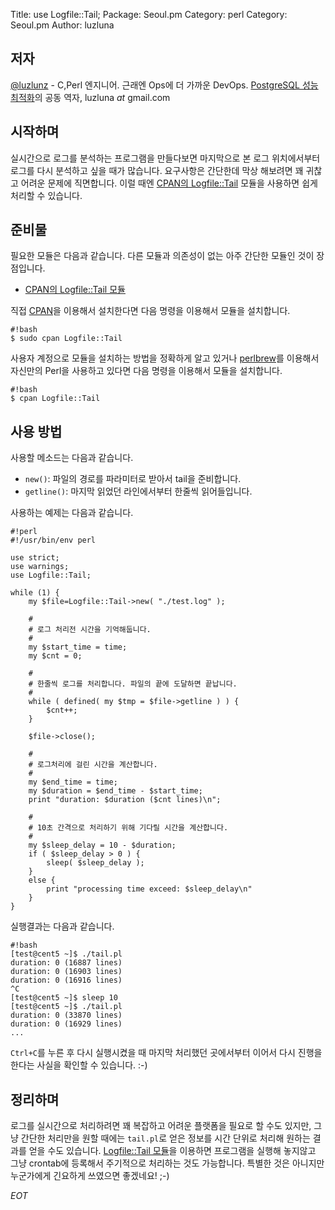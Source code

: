 Title:    use Logfile::Tail;
Package:  Seoul.pm
Category: perl
Category: Seoul.pm
Author:   luzluna

저자
-----

[@luzlunz][twitter-luzluna] - C,Perl 엔지니어. 근래엔 Ops에 더 가까운 DevOps.
[PostgreSQL 성능 최적화][yes24-14061821]의 공동 역자, luzluna _at_ gmail.com


시작하며
---------

실시간으로 로그를 분석하는 프로그램을 만들다보면 마지막으로 본
로그 위치에서부터 로그를 다시 분석하고 싶을 때가 많습니다.
요구사항은 간단한데 막상 해보려면 꽤 귀찮고 어려운 문제에 직면합니다.
이럴 때엔 [CPAN의 Logfile::Tail][cpan-logfile-tail] 모듈을 사용하면
쉽게 처리할 수 있습니다.


준비물
-------

필요한 모듈은 다음과 같습니다.
다른 모듈과 의존성이 없는 아주 간단한 모듈인 것이 장점입니다.

- [CPAN의 Logfile::Tail 모듈][cpan-logfile-tail]

직접 [CPAN][cpan]을 이용해서 설치한다면 다음 명령을 이용해서 모듈을 설치합니다.

    #!bash
    $ sudo cpan Logfile::Tail

사용자 계정으로 모듈을 설치하는 방법을 정확하게 알고 있거나
[perlbrew][home-perlbrew]를 이용해서 자신만의 Perl을 사용하고 있다면
다음 명령을 이용해서 모듈을 설치합니다.

    #!bash
    $ cpan Logfile::Tail


사용 방법
----------

사용할 메소드는 다음과 같습니다.

 * `new()`: 파일의 경로를 파라미터로 받아서 tail을 준비합니다.
 * `getline()`: 마지막 읽었던 라인에서부터 한줄씩 읽어들입니다.

사용하는 예제는 다음과 같습니다.

    #!perl
    #!/usr/bin/env perl
    
    use strict;
    use warnings;
    use Logfile::Tail;
    
    while (1) {
        my $file=Logfile::Tail->new( "./test.log" );
    
        #
        # 로그 처리전 시간을 기억해둡니다.
        # 
        my $start_time = time;
        my $cnt = 0;
    
        #
        # 한줄씩 로그를 처리합니다. 파일의 끝에 도달하면 끝납니다.
        # 
        while ( defined( my $tmp = $file->getline ) ) {
            $cnt++;
        }
    
        $file->close();
    
        #
        # 로그처리에 걸린 시간을 계산합니다.
        # 
        my $end_time = time;
        my $duration = $end_time - $start_time;
        print "duration: $duration ($cnt lines)\n";
    
        #
        # 10초 간격으로 처리하기 위해 기다릴 시간을 계산합니다.
        # 
        my $sleep_delay = 10 - $duration;
        if ( $sleep_delay > 0 ) {
            sleep( $sleep_delay );
        }
        else {
            print "processing time exceed: $sleep_delay\n"
        }
    }


실행결과는 다음과 같습니다.

    #!bash
    [test@cent5 ~]$ ./tail.pl 
    duration: 0 (16887 lines)
    duration: 0 (16903 lines)
    duration: 0 (16916 lines)
    ^C
    [test@cent5 ~]$ sleep 10
    [test@cent5 ~]$ ./tail.pl 
    duration: 0 (33870 lines)
    duration: 0 (16929 lines)
    ...

`Ctrl+C`를 누른 후 다시 실행시켰을 때 마지막 처리했던 곳에서부터
이어서 다시 진행을 한다는 사실을 확인할 수 있습니다. :-)


정리하며
---------

로그를 실시간으로 처리하려면 꽤 복잡하고 어려운 플랫폼을
필요로 할 수도 있지만, 그냥 간단한 처리만을 원할 때에는
`tail.pl`로 얻은 정보를 시간 단위로 처리해 원하는 결과를 얻을 수도 있습니다.
[Logfile::Tail 모듈][cpan-logfile-tail]을 이용하면 프로그램을 실행해 놓지않고
그냥 crontab에 등록해서 주기적으로 처리하는 것도 가능합니다.
특별한 것은 아니지만 누군가에게 긴요하게 쓰였으면 좋겠네요! ;-)


_EOT_

[cpan-logfile-tail]:    https://metacpan.org/module/Logfile::Tail
[cpan]:                 http://www.cpan.org/
[home-perlbrew]:        http://perlbrew.pl/
[twitter-luzluna]:      https://twitter.com/luzluna
[yes24-14061821]:       http://www.yes24.com/24/goods/14061821
